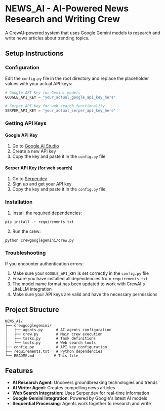 # NEWS_AI - AI-Powered News Research and Writing Crew

A CrewAI-powered system that uses Google Gemini models to research and write news articles about trending topics.

## Setup Instructions

### Configuration

Edit the `config.py` file in the root directory and replace the placeholder values with your actual API keys:

```python
# Google API Key for Gemini models
GOOGLE_API_KEY = "your_actual_google_api_key_here"

# Serper API Key for web search functionality
SERPER_API_KEY = "your_actual_serper_api_key_here"
```

### Getting API Keys

#### Google API Key
1. Go to [Google AI Studio](https://makersuite.google.com/app/apikey)
2. Create a new API key
3. Copy the key and paste it in the `config.py` file

#### Serper API Key (for web search)
1. Go to [Serper.dev](https://serper.dev/)
2. Sign up and get your API key
3. Copy the key and paste it in the `config.py` file

### Installation

1. Install the required dependencies:
```bash
pip install -r requirements.txt
```

2. Run the crew:
```bash
python crewgooglegemini/crew.py
```

### Troubleshooting

If you encounter authentication errors:
1. Make sure your `GOOGLE_API_KEY` is set correctly in the `config.py` file
2. Ensure you have installed all dependencies from `requirements.txt`
3. The model name format has been updated to work with CrewAI's LiteLLM integration
4. Make sure your API keys are valid and have the necessary permissions

## Project Structure

```
NEWS_AI/
├── crewgooglegemini/
│   ├── agents.py      # AI agents configuration
│   ├── crew.py        # Main crew execution
│   ├── tasks.py       # Task definitions
│   └── tools.py       # Web search tools
├── config.py          # API key configuration
├── requirements.txt   # Python dependencies
└── README.md         # This file
```

## Features

- **AI Research Agent**: Uncovers groundbreaking technologies and trends
- **AI Writer Agent**: Creates compelling news articles
- **Web Search Integration**: Uses Serper.dev for real-time information
- **Google Gemini Integration**: Powered by Google's latest AI models
- **Sequential Processing**: Agents work together to research and write